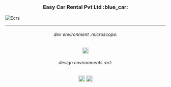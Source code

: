 <h3 align="center">
Easy Car Rental Pvt Ltd :blue_car:
</h3>

![Ecrs](https://user-images.githubusercontent.com/86073690/187059717-8dd80a26-c354-4cbc-b88b-c2497b9e0011.jpg)

***

<h6 align="center">
dev environment :microscope:
</h6>

<div align="center">
  <img height="20" src = "https://img.shields.io/badge/Intellij idea-white.svg?">
</div>

<h6 align="center">
design environments :art:
</h6>

<div align="center">
  <img height="20" src = "https://img.shields.io/badge/Adobe Photoshop-white.svg?">
  <img height="20" src = "https://img.shields.io/badge/Figma-white.svg?">
</div>
